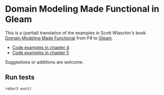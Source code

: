 # Domain Modeling Made Functional in Gleam

This is a (partial) translation of the examples in Scott Wlaschin's book [Domain Modeling Made Functional](https://pragprog.com/book/swdddf/domain-modeling-made-functional) from F# to [Gleam](https://gleam.run/).

* [Code examples in chapter 4](test/chapter_four_test.gleam)
* [Code examples in chapter 5](test/chapter_five_test.gleam)

Suggestions or additions are welcome.

## Run tests

```sh
rebar3 eunit
```
